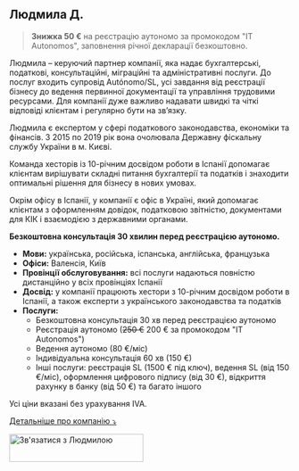 ## Людмила Д.

> **Знижка 50 €** на реєстрацію аутономо за промокодом "IT Autonomos", заповнення річної декларації безкоштовно.

Людмила – керуючий партнер компанії, яка надає бухгалтерські, податкові, консультаційні, міграційні та адміністративні
послуги. До послуг входить супровід Autónomo/SL, усі завдання від реєстрації бізнесу до ведення первинної документації
та управління трудовими ресурсами. Для компанії дуже важливо надавати швидкі та чіткі відповіді клієнтам і регулярно
бути на зв’язку.

Людмила є експертом у сфері податкового законодавства, економіки та фінансів. З 2015 по 2019 рік вона очолювала Державну
фіскальну службу України в м. Києві.

Команда хесторів із 10-річним досвідом роботи в Іспанії допомагає клієнтам вирішувати складні питання бухгалтерії та
податків і знаходити оптимальні рішення для бізнесу в нових умовах.

Окрім офісу в Іспанії, у компанії є офіс в Україні, який допомагає клієнтам з оформленням довідок, податковою
звітністю, документами для КІК і взаємодією з державними органами.

**Безкоштовна консультація 30 хвилин перед реєстрацією аутономо.**

- **Мови:** українська, російська, іспанська, англійська, французька
- **Офіси:** Валенсія, Київ
- **Провінції обслуговування:** всі послуги надаються повністю дистанційно у всіх провінціях Іспанії
- **Досвід:** у компанії працюють хестори з 10-річним досвідом роботи в Іспанії, а також експерти з українського
  законодавства та податків
- **Послуги:**
    - Безкоштовна консультація 30 хв перед реєстрацією аутономо
    - Реєстрація аутономо (<s>250 €</s> 200 € за промокодом "IT Autonomos")
    - Ведення аутономо (80 €/міс)
    - Індивідуальна консультація 60 хв (150 €)
    - Інші послуги: реєстрація SL (1500 € під ключ), ведення SL (від 150 €/міс), оформлення цифрового підпису (від 30
      €), відкриття рахунку в банку (від 50 €) та багато іншого

Усі ціни вказані без урахування IVA.

<a href="#" id="detailsLinkLyudmilaD" onclick="toggleDetailsLyudmilaD(); return false;">Детальніше про компанію ⤵</a>

<div id="hiddenContentLyudmilaD" style="display: none; margin-top: 10px;">
<ul>
  <li><strong>Штат:</strong> до 10 співробітників</li>
  <li><strong>Освіта:</strong>
    <ul>
      <li>Усі співробітники мають профільну вищу освіту (юридичну, економічну, фінансову)</li>
      <li>Людмила: Заслужений економіст України (2017 рік), випускниця MBA в Единбурзькій бізнес-школі (2020 рік), доктор філософії Київського національного університету імені Тараса Шевченка (2021)</li>
      <li>Анатолій (співзасновник компанії): Instituto Gilabert de Centelles, спеціалізація "Administración y finanzas" (2018), член Мадридської асоціації "Asesores Excelentes"</li>
    </ul>
  </li>
  <li><strong>Цифровий сертифікат:</strong> хестор подає звітність використовуючи свій сертифікат, який ви авторизуєте в податковому кабінеті</li>
  <li><strong>Відповідальність:</strong> страхування, яке покриває збитки в разі помилки хестора (Catalana Occidente N de póliza 8-6.371.558-N)</li>
</ul>
</div>

<script>
  function toggleDetailsLyudmilaD() {
    const content = document.getElementById('hiddenContentLyudmilaD');
    const link = document.getElementById('detailsLinkLyudmilaD');
    if (content.style.display === 'none') {
      content.style.display = 'block';
      link.textContent = 'Детальніше про компанію ⤴';
    } else {
      content.style.display = 'none';
      link.textContent = 'Детальніше про компанію ⤵';
    }
  }
</script>

<div class="hs-cta-embed hs-cta-simple-placeholder hs-cta-embed-213943038188"
  style="max-width:100%; max-height:100%; width:240px;height:50px" data-hubspot-wrapper-cta-id="213943038188">
  <a href="https://cta-eu1.hubspot.com/web-interactives/public/v1/track/redirect?encryptedPayload=AVxigLJt8Pqrf7Wo%2FdphUdDoGRrMjCKGdmhWE8miF%2Ft7CcKK00pNoAMQv5B7cTrJM0jIwDuYcb8%2B%2F2AWslvXJ80hSzjkVtRXo4cxpcDElE6U2Xh9HuFbc%2Bgu4Y7Sj2kWa9oUuDSmLKOs2M0rVi6uFoRJhprNfA%3D%3D&webInteractiveContentId=213943038188&portalId=145459200" target="_blank" rel="noopener" crossorigin="anonymous">
    <img alt="&#1047;&#1074;'&#1103;&#1079;&#1072;&#1090;&#1080;&#1089;&#1103; &#1079; &#1051;&#1102;&#1076;&#1084;&#1080;&#1083;&#1086;&#1102;" loading="lazy" src="https://hubspot-no-cache-eu1-prod.s3.amazonaws.com/cta/default/145459200/interactive-213943038188.png" style="height: 100%; width: 100%; object-fit: fill"
      onerror="this.style.display='none'" />
  </a>
</div>
